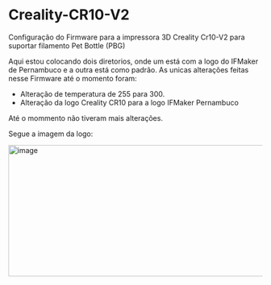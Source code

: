 # Creality-CR10-V2
Configuração do Firmware para a impressora 3D Creality Cr10-V2 para suportar filamento Pet Bottle (PBG)

Aqui estou colocando dois diretorios, onde um está com a logo do IFMaker de Pernambuco e a outra está como padrão.
As unicas alterações feitas nesse Firmware até o momento foram:

- Alteração de temperatura de 255 para 300.
- Alteração da logo Creality CR10 para a logo IFMaker Pernambuco

Até o mommento não tiveram mais alterações.


Segue a imagem da logo:


<img width="516" height="261" alt="image" src="https://github.com/user-attachments/assets/e5ec761c-f99d-4f7b-85b5-f8885908c154" />

